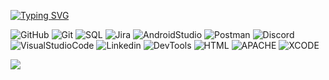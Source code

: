 
[![Typing SVG](https://readme-typing-svg.demolab.com?font=Sedgwick+Ave&pause=1000&color=FF0000&width=435&lines=Be+welcome+my+friend;My+name+is+Ihor;I+am+a+junior+QA+tester;And+here+I+will+post+my+HW;See+you++good+luck+to+you)](https://git.io/typing-svg)



![GitHub](https://img.shields.io/badge/-GitHub-090909?style=for-the-badge&logo=GitHub)
![Git](https://img.shields.io/badge/-Git-090909?style=for-the-badge&logo=Git)
![SQL](https://img.shields.io/badge/-Sql-090909?style=for-the-badge&logo=mysql)
![Jira](https://img.shields.io/badge/-Jira-090909?style=for-the-badge&logo=Jira&logoColor=850909)
![AndroidStudio](https://img.shields.io/badge/-Androidstudio-090909?style=for-the-badge&logo=Androidstudio)
![Postman](https://img.shields.io/badge/-Postman-090909?style=for-the-badge&logo=Postman)
![Discord](https://img.shields.io/badge/-Discord-090909?style=for-the-badge&logo=Discord)
![VisualStudioCode](https://img.shields.io/badge/-VisualStudioCode-090909?style=for-the-badge&logo=VisualStudioCode&logoColor=34c3eb)
![Linkedin](https://img.shields.io/badge/-Linkedin-090909?style=for-the-badge&logo=Linkedin&logoColor=0377fc)
![DevTools](https://img.shields.io/badge/-ChromeDevTools-black?style=for-the-badge&logo=Google&logoColor=05f229)
![HTML](https://img.shields.io/badge/-HTML-black?style=for-the-badge&logo=HTML5&logoColor=red)
![APACHE](https://img.shields.io/badge/-apache-black?style=for-the-badge&logo=apache&logoColor=red)
![XCODE](https://img.shields.io/badge/-Xcode-black?style=for-the-badge&logo=Xcode&logoColor=red)

![](https://komarev.com/ghpvc/?username=IhorHard&color=red&=for-the-badge)


